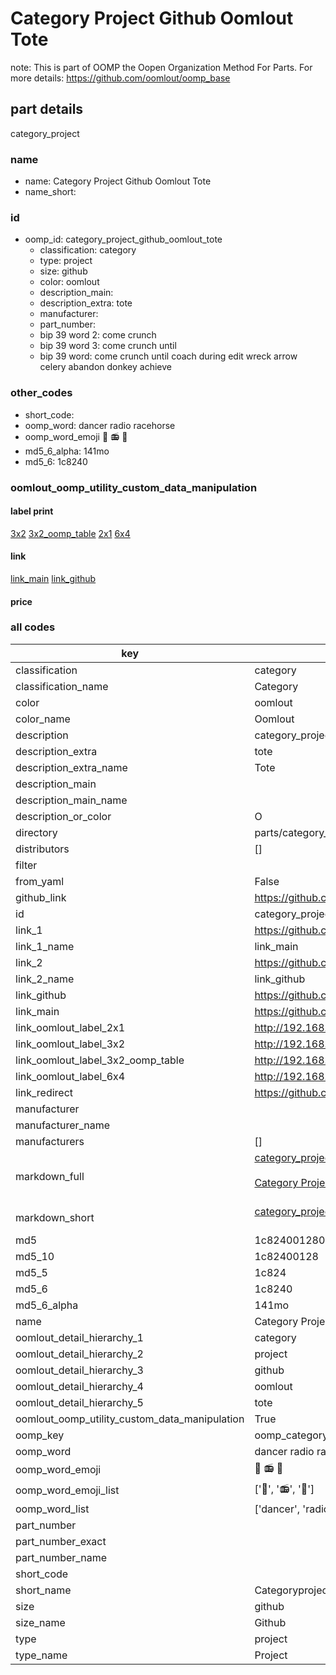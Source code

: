# Category Project Github Oomlout Tote  

note: This is part of OOMP the Oopen Organization Method For Parts. For more details: https://github.com/oomlout/oomp_base

##  part details
  



category_project



### name
* name: Category Project Github Oomlout Tote
* name_short: 
### id
* oomp_id: category_project_github_oomlout_tote
  * classification: category
  * type: project
  * size: github
  * color: oomlout
  * description_main: 
  * description_extra: tote
  * manufacturer: 
  * part_number: 
  * bip 39 word 2: come crunch
  * bip 39 word 3: come crunch until
  * bip 39 word: come crunch until coach during edit wreck arrow celery abandon donkey achieve

### other_codes
* short_code: 
* oomp_word: dancer radio racehorse
* oomp_word_emoji :dancer: :radio: :racehorse:
* md5_6_alpha: 141mo
* md5_6: 1c8240






### oomlout_oomp_utility_custom_data_manipulation
#### label print
[3x2](http://192.168.1.245:1112/?label=oomp%20141mo)
[3x2_oomp_table](http://192.168.1.108:1112/?label=oomp%20141mo)
[2x1](http://192.168.1.242:1112/?label=oomp%20141mo)
[6x4](http://192.168.1.55:1112/?label=oomp%20141mo)    

#### link

[link_main](https://github.com/oomlout/oomlout_oomp_version_1_messy/tree/main/parts/category_project_github_oomlout_tote) [link_github](https://github.com/oomlout/oomlout_oomp_version_1_messy/tree/main/parts/category_project_github_oomlout_tote)                             

#### price







### all codes 
| key | value |  
| --- | --- |  
| classification | category |  
| classification_name | Category |  
| color | oomlout |  
| color_name | Oomlout |  
| description | category_project |  
| description_extra | tote |  
| description_extra_name | Tote |  
| description_main |  |  
| description_main_name |  |  
| description_or_color | O  |  
| directory | parts/category_project_github_oomlout_tote |  
| distributors | [] |  
| filter |  |  
| from_yaml | False |  
| github_link | https://github.com/oomlout/oomlout_oomp_part_src/tree/main/parts/category_project_github_oomlout_tote |  
| id | category_project_github_oomlout_tote |  
| link_1 | https://github.com/oomlout/oomlout_oomp_version_1_messy/tree/main/parts/category_project_github_oomlout_tote |  
| link_1_name | link_main |  
| link_2 | https://github.com/oomlout/oomlout_oomp_version_1_messy/tree/main/parts/category_project_github_oomlout_tote |  
| link_2_name | link_github |  
| link_github | https://github.com/oomlout/oomlout_oomp_version_1_messy/tree/main/parts/category_project_github_oomlout_tote |  
| link_main | https://github.com/oomlout/oomlout_oomp_version_1_messy/tree/main/parts/category_project_github_oomlout_tote |  
| link_oomlout_label_2x1 | http://192.168.1.242:1112/?label=oomp%20141mo |  
| link_oomlout_label_3x2 | http://192.168.1.245:1112/?label=oomp%20141mo |  
| link_oomlout_label_3x2_oomp_table | http://192.168.1.108:1112/?label=oomp%20141mo |  
| link_oomlout_label_6x4 | http://192.168.1.55:1112/?label=oomp%20141mo |  
| link_redirect | https://github.com/oomlout/oomlout_oomp_version_1_messy/tree/main/parts/category_project_github_oomlout_tote |  
| manufacturer |  |  
| manufacturer_name |  |  
| manufacturers | [] |  
| markdown_full | [category_project_github_oomlout_tote](none)<br>[](none)<br>[Category Project Github Oomlout Tote](none)<br><br> |  
| markdown_short | [category_project_github_oomlout_tote](none)<br><br> |  
| md5 | 1c824001280cbfc519a212cbdc4d3970 |  
| md5_10 | 1c82400128 |  
| md5_5 | 1c824 |  
| md5_6 | 1c8240 |  
| md5_6_alpha | 141mo |  
| name | Category Project Github Oomlout Tote |  
| oomlout_detail_hierarchy_1 | category |  
| oomlout_detail_hierarchy_2 | project |  
| oomlout_detail_hierarchy_3 | github |  
| oomlout_detail_hierarchy_4 | oomlout |  
| oomlout_detail_hierarchy_5 | tote |  
| oomlout_oomp_utility_custom_data_manipulation | True |  
| oomp_key | oomp_category_project_github_oomlout_tote |  
| oomp_word | dancer radio racehorse |  
| oomp_word_emoji | :dancer: :radio: :racehorse: |  
| oomp_word_emoji_list | [':dancer:', ':radio:', ':racehorse:'] |  
| oomp_word_list | ['dancer', 'radio', 'racehorse'] |  
| part_number |  |  
| part_number_exact |  |  
| part_number_name |  |  
| short_code |  |  
| short_name | Categoryproject |  
| size | github |  
| size_name | Github |  
| type | project |  
| type_name | Project |  
